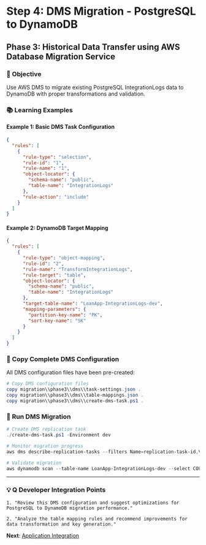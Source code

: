 # Step 4: DMS Migration - PostgreSQL to DynamoDB
## Phase 3: Historical Data Transfer using AWS Database Migration Service

### 🎯 Objective
Use AWS DMS to migrate existing PostgreSQL IntegrationLogs data to DynamoDB with proper transformations and validation.

### 📚 Learning Examples

#### Example 1: Basic DMS Task Configuration
```json
{
  "rules": [
    {
      "rule-type": "selection",
      "rule-id": "1",
      "rule-name": "1",
      "object-locator": {
        "schema-name": "public",
        "table-name": "IntegrationLogs"
      },
      "rule-action": "include"
    }
  ]
}
```

#### Example 2: DynamoDB Target Mapping
```json
{
  "rules": [
    {
      "rule-type": "object-mapping",
      "rule-id": "2",
      "rule-name": "TransformIntegrationLogs",
      "rule-target": "table",
      "object-locator": {
        "schema-name": "public",
        "table-name": "IntegrationLogs"
      },
      "target-table-name": "LoanApp-IntegrationLogs-dev",
      "mapping-parameters": {
        "partition-key-name": "PK",
        "sort-key-name": "SK"
      }
    }
  ]
}
```

### 📁 Copy Complete DMS Configuration

All DMS configuration files have been pre-created:

```powershell
# Copy DMS configuration files
copy migration\\phase3\\dms\\task-settings.json .
copy migration\\phase3\\dms\\table-mappings.json .
copy migration\\phase3\\dms\\create-dms-task.ps1 .
```

### 🚀 Run DMS Migration

```powershell
# Create DMS replication task
./create-dms-task.ps1 -Environment dev

# Monitor migration progress
aws dms describe-replication-tasks --filters Name=replication-task-id,Values=your-task-id

# Validate migration
aws dynamodb scan --table-name LoanApp-IntegrationLogs-dev --select COUNT
```

---

### 💡 Q Developer Integration Points

```
1. "Review this DMS configuration and suggest optimizations for PostgreSQL to DynamoDB migration performance."

2. "Analyze the table mapping rules and recommend improvements for data transformation and key generation."
```

**Next**: [Application Integration](./08-step5-application-integration.md)